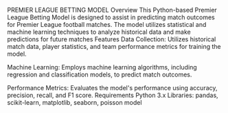 PREMIER LEAGUE BETTING MODEL
Overview
This Python-based Premier League Betting Model is designed to assist in predicting match outcomes for Premier League football matches. The model utilizes statistical and machine learning techniques to analyze historical data and make predictions for future matches
Features
Data Collection: Utilizes historical match data, player statistics, and team performance metrics for training the model.

Machine Learning: Employs machine learning algorithms, including regression and classification models, to predict match outcomes.

Performance Metrics: Evaluates the model's performance using accuracy, precision, recall, and F1 score.
Requirements
Python 3.x
Libraries: pandas, scikit-learn, matplotlib, seaborn, poisson model


